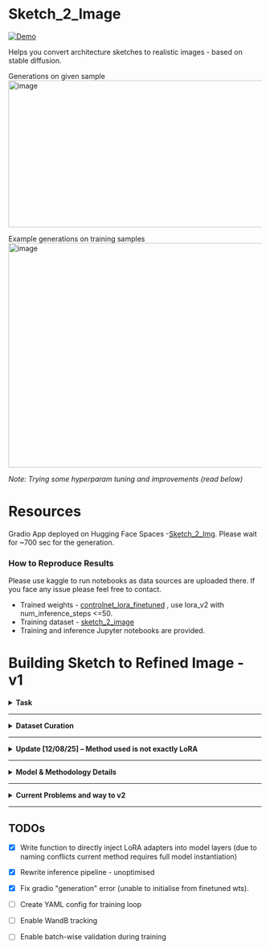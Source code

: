 # Sketch_2_Image

[![Demo](https://img.shields.io/badge/🤗%20Hugging%20Face%20Space-Sketch2Img-blue)](https://huggingface.co/spaces/pilotj/sketch_2_img)




Helps you convert architecture sketches to realistic images - based on stable diffusion.

Generations on given sample
<img width="985" height="292" alt="image" src="https://github.com/user-attachments/assets/10683e32-b99c-460b-be64-a56bbc657949" />


Example generations on training samples
<img width="865" height="446" alt="image" src="https://github.com/user-attachments/assets/3af0a04d-f6c2-4703-a420-ef6d0bb26af3" />

_Note: Trying some hyperparam tuning and improvements (read below)_


# Resources
Gradio App deployed on Hugging Face Spaces -[Sketch_2_Img](https://huggingface.co/spaces/pilotj/sketch_2_img). Please wait for ~700 sec for the generation.




### How to Reproduce Results
Please use kaggle to run notebooks as data sources are uploaded there. If you face any issue please feel free to contact.
- Trained weights - [controlnet_lora_finetuned](https://www.kaggle.com/datasets/mldtype/lora-weights-full) , use lora_v2 with num_inference_steps <=50.
- Training dataset  - [sketch_2_image](https://www.kaggle.com/datasets/mldtype/sketch-2-image-dataset)
- Training and inference Jupyter notebooks are provided.  

# Building Sketch to Refined Image - v1

<details>
<summary><strong>Task</strong></summary>

Develop, fine-tune, or strategically prompt a small AI model that transforms a predefined hand-drawn building sketch into a refined, structurally consistent image. 

</details>

---

<details>
<summary><strong>Dataset Curation</strong></summary>

Before creating the dataset, I defined a set of requirements to ensure coverage of both structural and stylistic diversity. These requirements were:

- Inclusion of different architectural styles of varying proportions — Modern, Neoclassical, Gothic, American, and Rural  
- Diversity in camera angles/points of view — right, left, and center perspectives.  
- Representation of different materials and, if possible, colors — concrete, steel, brick, stone, glass, and wood.  
- Samples of houses with both angular and flat roofs.  
- Inclusion of some curved structures to avoid overfitting toward straight edges.  
- Examples of glass structures with reflection and transparency to help the model identify glass windows under natural light.  

Based on these requirements, I collected a total of 35 images, sourced partly from the internet and partly from the [Kaggle architecture dataset](https://www.kaggle.com/datasets/wwymak/architecture-dataset). These were colored images of real structures. Initially, I explored whether any construction sketch datasets existed. Although I found one paper on similar work ([Using structure-aware diffusion model to generate renderings of school buildings](https://arxiv.org/pdf/2503.03090)), the dataset was not available, and most publicly available sketch datasets contained only plain outlines. In contrast, architectural diagrams are much more regular and complex in their drawing.  

To address this, I used ChatGPT to generate sketches from the collected real images. 
Each sketch was paired with a small guiding prompt following the syntax: `{structure} of {color} made of {material}`

These prompts were manually created to enforce specific features during generation. Some images were left without prompts to test performance without conditioning. I performed sampling on both prompt-free and prompt-based generation and found that text conditioning worked significantly better in our case.  

For v1, no augmentations were applied apart from these text prompts. I experimented with BLIP2 and Flamingo for automated image captioning to generate such guidance prompts, but their performance was poor, so manual creation was preferred.

</details>

---

<details>
<summary><strong>Update [12/08/25] – Method used is not exactly LoRA</strong></summary>
 

While reviewing my training code, I discovered that I had **not** actually used conventional LoRA as initially intended. My implmentation is slightly different and has infact produced better outcome.

LoRALinear returns _W₀ + ΔW₀_, where: _W₀_ is the original matrix (usually kept frozen), _ΔW₀_ is the required weight update, provided by two low-rank matrices (A, B). Normally,  **only ΔW₀** is trainable, since it’s the product of newly initialized matrices _A_ and _B_ (new `nn.Parameter` tensors in PyTorch are trainable unless you disable their gradients).

However, I spotted an anomaly in my implementation:  
 I explicitly set `requires_grad = True` for `lora_layers` at the end of the `init_lora_layers` function, due to which **both** W₀ and ΔW₀ were being trained.



`def init_lora_attn(model, lora_rank=4, alpha=1.0):`
    
    lora_layers = {}
    # Freeze all original parameters first
    for param in model.parameters():
        param.requires_grad = False
    for name, module in model.named_modules():
        if name.endswith("attn1") or name.endswith("attn2"):
            attn = module

            # Replace and register LoRA for to_q, to_k, to_v
            for proj_name in ['to_q', 'to_k', 'to_v']:
                orig_layer = getattr(attn, proj_name)
                lora_layer = LoRALinear(orig_layer, rank=lora_rank, alpha=alpha)
                setattr(attn, proj_name, lora_layer)
                lora_layers[f"{name}.{proj_name}"] = lora_layer

            # to_out usually ModuleList or Sequential, replace first layer
            if isinstance(attn.to_out, (nn.ModuleList, nn.Sequential)):
                orig_out = attn.to_out[0]
                lora_out = LoRALinear(orig_out, rank=lora_rank, alpha=alpha)
                attn.to_out[0] = lora_out
                lora_layers[f"{name}.to_out.0"] = lora_out

    # Unfreeze all LoRA parameters only   ----> this part
    for lora_layer in lora_layers.values():
        for param in lora_layer.parameters():
            param.requires_grad = True

    return lora_layers

  For proper LoRA fine-tuning I should have trained **only ΔW₀**, keep **W₀** frozen. That means the highlighted part should be removed.

  I retried the experiment with conventional LoRA fine-tuning, but results were underwhelming(artificial looking) 
  <img width="650" height="400" alt="image" src="https://github.com/user-attachments/assets/dd109978-d400-42e7-bc81-8b32b140c08a" />

  **Why did the modified method work for us**  
  - When training **W₀ + ΔW₀** for the first few epochs, W₀ adapts significantly to the target generation style (pure LoRA generations tend to look more “artificial”).
  - In later epochs, ΔW₀ captures finer details with almost no updates to W0

  So, this unintentional 'mistake' worked in my favour. This is the primary method used to produce reported results. In the following sections, this method is referred to as **_modified LoRA_**. The reported results are correct, just wanted to clarify this bit.
  </details>

-----

<details>
<summary><strong>Model & Methodology Details</strong></summary>
   
*Method described here is v1 due to time and compute constraints. Possible extensions and better approaches are also discussed.*

As a baseline, Stable Diffusion was tested both with and without text conditioning. In these trials, many outputs degenerated into random noise, while a few managed to produce basic outlines with some color. However, these results proved to be highly sensitive to the specific prompt used.

Our objective is to perform inpainting as well as capture structure details. Since structural consistency is a need, I chose to go with ControlNet (Canny Edge version). ControlNet takes as input the edge map of a provided image and generates a realistic colored image. In our case, the base version of ControlNet could just produce outlines — this is because architecture sketches have multiple pencil strokes and shades to capture not only the structure but also depth and exposure to the light source. Edge maps are mostly binary and have almost no explicit indication of depth or natural light (pixel intensity sometimes captures light information). Due to compute constraints, I chose to go with a 300M parameter base model of ControlNet. I created a custom dataset of 35 images with guiding prompts. I used _modified LoRA_ to finetune the model.

**Challenge** — Initially I started with Hugging Face's diffusers library to use LoRA; however, a lot of their functions are now deprecated (documentation not updated) and some are under upgradation (discovered this by reading their source code). For ControlNet from a custom checkpoint, there was no direct method — hence I decided to implement custom LoRA and generation pipeline. MSE was used as a loss. 

**Setups tried** —  
- _modified LoRA_ with rank 4 (weak details) — 40M params  
- _modified LoRA_ with rank 256 (most cost effective) — 60M params  
- _modified LoRA_ with rank 512 (most detailed) — 90M params  

It was seen that text conditioning hugely improves generation quality. So the final training happens for `{sketch, prompt}` pairs. We use small prompts with a semi defined structure as discussed above. Best model was decided among a set of models with low loss and good visually aligned generation of provided validation images.

**Improvement Suggested (WIP)** — I have not explicitly enforced number of windows or structural regularity as a condition. One way around this is to generate  edge maps, count the number of rectangles — on target image and generation. A new regularisation term can be added to the loss: `LPIPS(edge_map_tg, edge_map_gen) + K * abs(#rect_tg - #rect_gen)`
where `K` will be a hyper parameter (~0.1). The number of rectangles is directly correlated to the number of windows and to structure as well, hence should improve generation. However, this is highly dependent on the algorithm to count rectangles as for structures made of stone/brick, the number of rectangles will be very large. Hence, a small value of `K` is suggested.

---

### Training Setup

| **Parameter**              | **Details** |
|----------------------------|-------------|
| **Compute**                | Kaggle P100 GPU |
| **Base Models**            | Hugging Face Diffusers (pretrained models) |
| **Frameworks**             | PyTorch (custom DataLoader and LoRA implementation) |
| **Dataset Size (training)**| 32 samples |
| **Batch Size**              | 4 |
| **Total Epochs**            | 250 (early stopped at ~200) |
| **Learning Rate Schedule and Optimiser** | Cosine, AdamW |
| **Initial Learning Rate**   | 5 × 10⁻⁵ |
| **LoRA Rank**               | 512 |

</details>

---

<details><summary><strong>Current Problems and way to v2</strong></summary>

1. **Sensitivity to `num_inference_steps`** : Generation quality and consistency vary significantly across image categories. Emperical observation - It is related to sketch qualtiy and complexity. Unpredictable behavior makes it difficult to generalize the number of steps needed.

2.  **Poor performance without guidance prompt** : Model relies heavily on guidance prompts. Indicates the need for a larger and more diverse training dataset.

3. **Sketch background introduces noise** : Background elements degrade model understanding of the core sketch. This impacts both generation quality and training signal.
4. **Unable to detect balconies** : Our method fails to generate balconies. Pure LoRA is able to produce balcony outlines (see samples below) but is unable to generate good images.
   
   <img width="300" height="300" alt="image" src="https://github.com/user-attachments/assets/b640622a-e4af-4ef8-ab23-ff8151aa4dba" /><img width="300" height="300" alt="image" src="https://github.com/user-attachments/assets/0405ff91-a782-43e2-8b87-d56d740af339" /><img width="300" height="300" alt="image" src="https://github.com/user-attachments/assets/0a22e3e6-b3e8-4b8a-9c1e-2802c43bdbbe" />




### Proposed Way Forward

1. **Remove sketch background** before feeding into the model.
2. **Incorporate edge loss** term during training to enforce structural alignment.
3. **Use ResNet to encode sketch + edge map**
   - Feed both sketch and its edge map through ResNet layers (multi - controlNet)
   - Finetune first few ResNet layers alongside LoRA.
4. **Introduce material-based color/texture maps**
   - Fixed set of maps based on material and texture. Will be fused with initial input. Provide richer guidance for surface properties.
5. **Use multiple randomized prompts per training sample**
   - Replaces current fixed prompts.
   - Reduces overfitting to specific prompt wording.
   - Encourages the model to learn from image maps (e.g., edges, texture) rather than relying heavily on text.
6. **Use two step finetuning**. Start with current model (_modified LoRA_) and finetune it using conventional LoRA. We should be able to generate finer structure like glass balconies then.
7. **Evaluate model using LPIPS**

</details>

---
## TODOs

- [x] Write function to directly inject LoRA adapters into model layers (due to naming conflicts current method requires full model instantiation)
- [x] Rewrite inference pipeline - unoptimised
- [X] Fix gradio "generation" error (unable to initialise from finetuned wts).
- [ ] Create YAML config for training loop
- [ ] Enable WandB tracking
- [ ] Enable batch-wise validation during training




